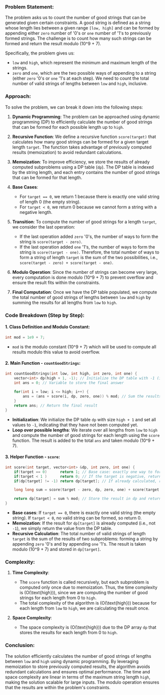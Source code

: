 ### Problem Statement:

The problem asks us to count the number of good strings that can be generated given certain constraints. A good string is defined as a string whose length lies between a given range `[low, high]` and can be formed by appending either `zero` number of '0's or `one` number of '1's to previously formed strings. The challenge is to count how many such strings can be formed and return the result modulo \(10^9 + 7\).

Specifically, the problem gives us:
- `low` and `high`, which represent the minimum and maximum length of the strings.
- `zero` and `one`, which are the two possible ways of appending to a string (either `zero` '0's or `one` '1's at each step).
We need to count the total number of valid strings of lengths between `low` and `high`, inclusive.

### Approach:

To solve the problem, we can break it down into the following steps:

1. **Dynamic Programming**: 
   The problem can be approached using dynamic programming (DP) to efficiently calculate the number of good strings that can be formed for each possible length up to `high`.

2. **Recursive Function**:
   We define a recursive function `score(target)` that calculates how many good strings can be formed for a given target length `target`. The function takes advantage of previously computed results (memoization) to avoid redundant calculations.

3. **Memoization**:
   To improve efficiency, we store the results of already computed subproblems using a DP table (`dp`). The DP table is indexed by the string length, and each entry contains the number of good strings that can be formed for that length.

4. **Base Cases**:
   - For `target == 0`, we return 1 because there is exactly one valid string of length 0 (the empty string).
   - For `target < 0`, we return 0 because we cannot form a string with a negative length.

5. **Transition**:
   To compute the number of good strings for a length `target`, we consider the last operation:
   - If the last operation added `zero` '0's, the number of ways to form the string is `score(target - zero)`.
   - If the last operation added `one` '1's, the number of ways to form the string is `score(target - one)`.
   Therefore, the total number of ways to form a string of length `target` is the sum of the two possibilities, i.e., `score(target - zero) + score(target - one)`.

6. **Modulo Operation**:
   Since the number of strings can become very large, every computation is done modulo \(10^9 + 7\) to prevent overflow and ensure the result fits within the constraints.

7. **Final Computation**:
   Once we have the DP table populated, we compute the total number of good strings of lengths between `low` and `high` by summing the results for all lengths from `low` to `high`.

### Code Breakdown (Step by Step):

#### 1. Class Definition and Modulo Constant:
```cpp
int mod = 1e9 + 7;
```
- `mod` is the modulo constant \(10^9 + 7\) which will be used to compute all results modulo this value to avoid overflow.

#### 2. Main Function - `countGoodStrings`:
```cpp
int countGoodStrings(int low, int high, int zero, int one) {
    vector<int> dp(high + 1, -1); // Initialize the DP table with -1 (indicating uncalculated values)
    int ans = 0; // Variable to store the final answer
    
    for(int i = low; i <= high; i++) {
        ans = (ans + score(i, dp, zero, one)) % mod; // Sum the results for lengths between low and high
    }
    return ans; // Return the final result
}
```
- **Initialization**: We initialize the DP table `dp` with size `high + 1` and set all values to `-1`, indicating that they have not been computed yet.
- **Loop over possible lengths**: We iterate over all lengths from `low` to `high` and compute the number of good strings for each length using the `score` function. The result is added to the total `ans` and taken modulo \(10^9 + 7\).

#### 3. Helper Function - `score`:
```cpp
int score(int target, vector<int> &dp, int zero, int one) {
    if(target == 0)      return 1; // Base case: exactly one way to form a string of length 0
    if(target < 1 )      return 0; // If the target is negative, return 0 (no valid string)
    if(dp[target] != -1) return dp[target]; // If already calculated, return the stored result

    long long sum = score(target - zero, dp, zero, one) + score(target - one, dp, zero, one); // Recursive call to calculate the number of ways

    return dp[target] = sum % mod; // Store the result in dp and return the result modulo mod
}
```
- **Base cases**: If `target == 0`, there is exactly one valid string (the empty string). If `target < 0`, no valid string can be formed, so return 0.
- **Memoization**: If the result for `dp[target]` is already computed (i.e., not `-1`), we simply return the value from the DP table.
- **Recursive Calculation**: The total number of valid strings of length `target` is the sum of the results of two subproblems: forming a string by appending `zero` '0's and by appending `one` '1's. The result is taken modulo \(10^9 + 7\) and stored in `dp[target]`.

### Complexity:

1. **Time Complexity**:
   - The `score` function is called recursively, but each subproblem is computed only once due to memoization. Thus, the time complexity is \(O(\text{high})\), since we are computing the number of good strings for each length from 0 to `high`.
   - The total complexity of the algorithm is \(O(\text{high})\) because for each length from `low` to `high`, we are calculating the result once.

2. **Space Complexity**:
   - The space complexity is \(O(\text{high})\) due to the DP array `dp` that stores the results for each length from 0 to `high`.

### Conclusion:

The solution efficiently calculates the number of good strings of lengths between `low` and `high` using dynamic programming. By leveraging memoization to store previously computed results, the algorithm avoids redundant calculations and ensures optimal performance. The time and space complexity are linear in terms of the maximum string length `high`, making the solution scalable for large inputs. The modulo operation ensures that the results are within the problem's constraints.